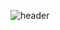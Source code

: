 ![header](https://capsule-render.vercel.app/api?type=venom&color=random&height=300&section=header&text=Jeongah%Lee&fontSize=90&fontColor=d6ace6)
